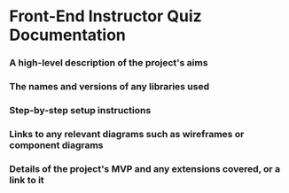 # Front-End Instructor Quiz Documentation  


### A high-level description of the project's aims



### The names and versions of any libraries used



### Step-by-step setup instructions



### Links to any relevant diagrams such as wireframes or component diagrams



### Details of the project's MVP and any extensions covered, or a link to it
